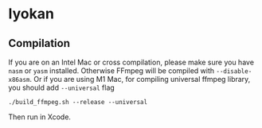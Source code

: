 # Iyokan

## Compilation

If you are on an Intel Mac or cross compilation, please make sure you have `nasm` or `yasm` installed. Otherwise FFmpeg will be compiled with `--disable-x86asm`.
Or if you are using M1 Mac, for compiling universal ffmpeg library,
you should add `--universal` flag

```shell
./build_ffmpeg.sh --release --universal
```

Then run in Xcode.
